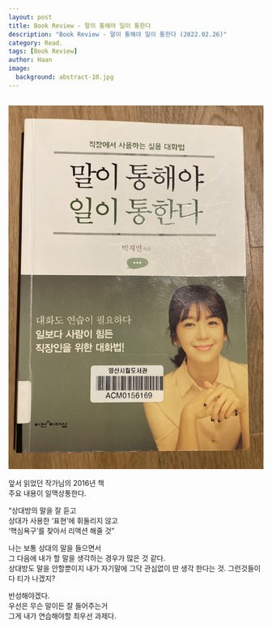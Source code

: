 ```yaml
---
layout: post
title: Book Review - 말이 통해야 일이 통한다 
description: "Book Review - 말이 통해야 일이 통한다 (2022.02.26)" 
category: Read.
tags: [Book Review]
author: Haan
image:
  background: abstract-10.jpg
---
```

<br/>

<img src="/assets/img/2022/BR_220226.jpg">

앞서 읽었던 작가님의 2016년 책  
주요 내용이 일맥상통한다.   

“상대방의 말을 잘 듣고  
상대가 사용한 ‘표현’에 휘둘리지 않고  
‘핵심욕구’를 찾아서 리액션 해줄 것” 

나는 보통 상대의 말을 들으면서  
그 다음에 내가 할 말을 생각하는 경우가 많은 것 같다.  
상대방도 말을 안할뿐이지 내가 자기말에 그닥 관심없이 딴 생각 한다는 것. 그런것들이 다 티가 나겠지?  

반성해야겠다.   
우선은 무슨 말이든 잘 들어주는거  
그게 내가 연습해야할 최우선 과제다.  

